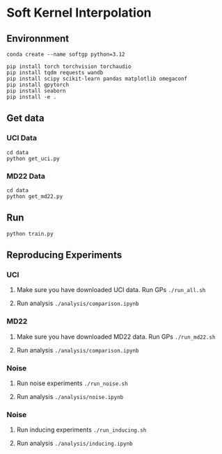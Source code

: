 # Soft Kernel Interpolation



## Environnment

```
conda create --name softgp python=3.12

pip install torch torchvision torchaudio
pip install tqdm requests wandb
pip install scipy scikit-learn pandas matplotlib omegaconf
pip install gpytorch 
pip install seaborn
pip install -e .
```


## Get data

### UCI Data

```
cd data
python get_uci.py
```

### MD22 Data

```
cd data
python get_md22.py
```

## Run

```
python train.py
```

## Reproducing Experiments

### UCI

1. Make sure you have downloaded UCI data. Run GPs `./run_all.sh`

2. Run analysis `./analysis/comparison.ipynb`

### MD22

1. Make sure you have downloaded MD22 data.  Run GPs `./run_md22.sh`

2. Run analysis `./analysis/comparison.ipynb`

### Noise

1. Run noise experiments `./run_noise.sh`

2. Run analysis `./analysis/noise.ipynb`

### Noise

1. Run inducing experiments `./run_inducing.sh`

2. Run analysis `./analysis/inducing.ipynb`

